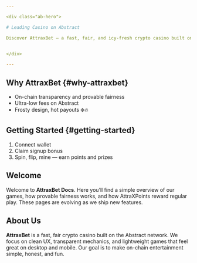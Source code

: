 ```yaml
---

<div class="ab-hero">

# Leading Casino on Abstract

Discover AttraxBet — a fast, fair, and icy-fresh crypto casino built on the Abstract network.


</div>

---
```


## Why AttraxBet {#why-attraxbet}

- On-chain transparency and provable fairness  
- Ultra-low fees on Abstract  
- Frosty design, hot payouts ❄️🔥

## Getting Started {#getting-started}

1. Connect wallet  
2. Claim signup bonus  
3. Spin, flip, mine — earn points and prizes

## Welcome

Welcome to **AttraxBet Docs**. Here you’ll find a simple overview of our games, how provable fairness works, and how AttraXPoints reward regular play. These pages are evolving as we ship new features.

## About Us

**AttraxBet** is a fast, fair crypto casino built on the Abstract network. We focus on clean UX, transparent mechanics, and lightweight games that feel great on desktop and mobile. Our goal is to make on-chain entertainment simple, honest, and fun.

